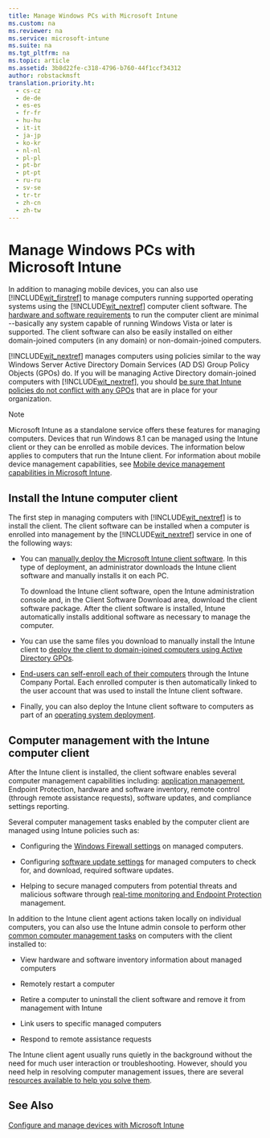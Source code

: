 ```yaml
---
title: Manage Windows PCs with Microsoft Intune
ms.custom: na
ms.reviewer: na
ms.service: microsoft-intune
ms.suite: na
ms.tgt_pltfrm: na
ms.topic: article
ms.assetid: 3b8d22fe-c318-4796-b760-44f1ccf34312
author: robstackmsft
translation.priority.ht: 
  - cs-cz
  - de-de
  - es-es
  - fr-fr
  - hu-hu
  - it-it
  - ja-jp
  - ko-kr
  - nl-nl
  - pl-pl
  - pt-br
  - pt-pt
  - ru-ru
  - sv-se
  - tr-tr
  - zh-cn
  - zh-tw
---
```

# Manage Windows PCs with Microsoft Intune
In addition to managing mobile devices, you can also use [!INCLUDE[wit_firstref](../Token/wit_firstref_md.md)] to manage computers running supported operating systems using the [!INCLUDE[wit_nextref](../Token/wit_nextref_md.md)] computer client software. The [hardware and software requirements](https://technet.microsoft.com/library/dn646975.aspx) to run the computer client are  minimal --basically any system capable of running Windows Vista or later is supported.  The client software can also be easily installed on either domain-joined computers (in any domain) or non-domain-joined computers.

[!INCLUDE[wit_nextref](../Token/wit_nextref_md.md)] manages computers using policies similar to the way Windows Server Active Directory Domain Services (AD DS) Group Policy Objects (GPOs) do. If you will be managing Active Directory domain-joined computers with [!INCLUDE[wit_nextref](../Token/wit_nextref_md.md)], you should [be sure that Intune policies do not conflict with any GPOs](https://technet.microsoft.com/library/dn646986.aspx) that are in place for your organization.

> [!NOTE]
> Microsoft Intune as a standalone service offers these features for managing computers. Devices that run Windows 8.1 can be managed using the Intune client or they can be enrolled as mobile devices. The information below applies to computers that run the Intune client. For information about mobile device management capabilities, see [Mobile device management capabilities in Microsoft Intune](https://technet.microsoft.com/library/dn600287(TechNet.10).aspx).

## Install the Intune computer client
The first step in managing computers with [!INCLUDE[wit_nextref](../Token/wit_nextref_md.md)] is to install the client. The client software can be installed when a computer is enrolled into management by the [!INCLUDE[wit_nextref](../Token/wit_nextref_md.md)] service in one of the following ways:

-   You can [manually deploy the Microsoft Intune client software](https://technet.microsoft.com/library/dn646969.aspx#BKMK_Manual). In this type of deployment, an administrator downloads the  Intune client software and manually installs it on each PC.

    To download the  Intune client software, open the  Intune administration console and, in the Client Software Download area, download the client software package. After the client software is installed,  Intune automatically installs additional software as necessary to manage the computer.

-   You can use the same files you download to manually install the  Intune client to [deploy the client to domain-joined computers using Active Directory GPOs](https://technet.microsoft.com/library/dn646969.aspx).

-   [End-users can self-enroll each of their computers](https://technet.microsoft.com/library/dn646969.aspx) through the  Intune Company Portal. Each enrolled computer is then automatically linked to the user account that was used to install the  Intune client software.

-   Finally, you can also deploy the  Intune client software to computers as part of an [operating system deployment](https://technet.microsoft.com/library/dn646969.aspx).

## Computer management with the Intune computer client
After the Intune client is installed, the client software enables several computer management capabilities including: [application management](https://technet.microsoft.com/library/dn646961.aspx), Endpoint Protection, hardware and software inventory, remote control (through remote assistance requests), software updates, and compliance settings reporting.

Several computer management tasks enabled by the computer client are managed using Intune policies such as:

-   Configuring the [Windows Firewall settings](https://technet.microsoft.com/library/mt346040.aspx) on managed computers.

-   Configuring [software update settings](https://technet.microsoft.com/library/dn646968.aspx) for managed computers to check for, and download, required software updates.

-   Helping to secure managed computers from potential threats and malicious software through [real-time monitoring and Endpoint Protection](https://technet.microsoft.com/library/dn646970.aspx) management.

In addition to the Intune client agent actions taken locally on individual computers, you can also use the Intune admin console to perform other [common computer management tasks](https://technet.microsoft.com/library/dn646989.aspx) on computers with the client installed to:

-   View hardware and software inventory information about managed computers

-   Remotely restart a computer

-   Retire a computer to uninstall the client software and remove it from management with Intune

-   Link users to specific managed computers

-   Respond to remote assistance requests

The Intune client agent usually runs quietly in the background without the need for much user interaction or troubleshooting. However, should you need help in resolving computer management issues, there are several [resources available to help you solve them](https://technet.microsoft.com/library/dn646987.aspx).

## See Also
[Configure and manage devices with Microsoft Intune](../Topic/Configure-and-manage-devices-with-Microsoft-Intune.md)

